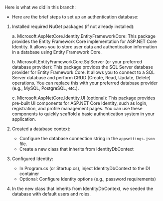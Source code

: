 Here is what we did in this branch:

- Here are the brief steps to set up an authentication database:

1. Installed required NuGet packages (if not already installed):

    a. Microsoft.AspNetCore.Identity.EntityFrameworkCore:
        This package provides the Entity Framework Core implementation for ASP.NET Core Identity. It allows you to store user data and authentication information in a database using Entity Framework Core.

    b. Microsoft.EntityFrameworkCore.SqlServer (or your preferred database provider):
        This package provides the SQL Server database provider for Entity Framework Core. It allows you to connect to a SQL Server database and perform CRUD (Create, Read, Update, Delete) operations. You can replace this with your preferred database provider (e.g., MySQL, PostgreSQL, etc.).

    c. Microsoft.AspNetCore.Identity.UI (optional):
    This package provides pre-built UI components for ASP.NET Core Identity, such as login, registration, and profile management pages. You can use these components to quickly scaffold a basic authentication system in your application.

2. Created a database context:
    - Configure the database connection string in the `appsettings.json` file.
    - Create a new class that inherits from IdentityDbContext

3. Configured Identity:
    - In Program.cs (or Startup.cs), inject IdentityDbContext to the DI container
    - Optional: Configure Identity options (e.g., password requirements)

4. In the new class that inherits from IdentityDbContext, we seeded the database with default users and roles.